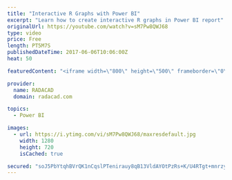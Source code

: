 ```yaml
---
title: "Interactive R Graphs with Power BI"
excerpt: "Learn how to create interactive R graphs in Power BI report"
originalUrl: https://youtube.com/watch?v=sM7Pw8QWJ68
type: video
price: Free
length: PT5M7S
publishedDateTime: 2017-06-06T10:06:00Z
heat: 50

featuredContent: "<iframe width=\"800\" height=\"500\" frameborder=\"0\" src=\"https://www.youtube.com/embed/sM7Pw8QWJ68\" allow=\"accelerometer; autoplay; encrypted-media; gyroscope; picture-in-picture\" allowfullscreen></iframe>"

provider:
  name: RADACAD
  domain: radacad.com

topics:
  - Power BI

images:
  - url: https://i.ytimg.com/vi/sM7Pw8QWJ68/maxresdefault.jpg
    width: 1280
    height: 720
    isCached: true

secured: "soJ5PbYtqhBVrQK1nCqslPTenirauy8qB13VldAYOtPzRs+K/U4RTgt+mnrzySyTKHje6SwFay+m4pSNlyKp2yvLNnkc39eKSJ1dVZVacLaCEBXlwnacRTNCcdOLTxPDDqTWkvAM+a9hcR9UJWsUgXAfnYkfB2sFpkKVOogqh45Bz9h8kkmIczUaCCJW7tmtwCw6ipW1t5tOBlE99SA1CRRM2hizPeF4jMOYcuw9XXCRCO2er5lcPctr4xdSl79L5mE4S5LM1BNiN/WzXczA9Up9xzoaeRf2Jubl7u4MIM3gOKfOk0CNneRuJ9P0uVK3m+hLXGQuaiAN0Eogi5zkxcm2QWlUdi8XUpgiVdJvgfpQaCWU+/qCCYIR/1UR0nEUkWUwIvdCZJnWeQyd5Q+hkqrucmA9ElDkiG8Jf34oH7Y=;4MyWMbHEuOUilSzy7wL2OQ=="
---
```


